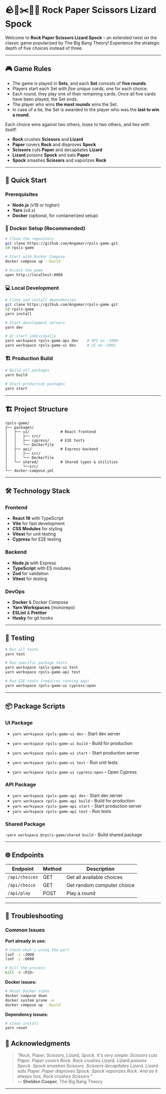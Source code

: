 # 🪨📄✂️🦎🖖 Rock Paper Scissors Lizard Spock

Welcome to **Rock Paper Scissors Lizard Spock** – an extended twist on the classic game popularized by The Big Bang Theory! Experience the strategic depth of five choices instead of three.

---

## 🎮 Game Rules

- The game is played in **Sets**, and each **Set** consists of **five rounds**.
- Players start each Set with _five unique cards_, one for each choice.
- Each round, they play one of their remaining cards. Once all five cards have been played, the Set ends.
- The player who wins **the most rounds** wins the Set.
- In case of a tie, the Set is awarded to the player who was the **last to win a round**.

Each choice wins against two others, loses to two others, and ties with itself!

- **Rock** crushes **Scissors** and **Lizard**
- **Paper** covers **Rock** and disproves **Spock**
- **Scissors** cuts **Paper** and decapitates **Lizard**
- **Lizard** poisons **Spock** and eats **Paper**
- **Spock** smashes **Scissors** and vaporizes **Rock**

---

## 🚀 Quick Start

### Prerequisites

- **Node.js** (v18 or higher)
- **Yarn** (v4.x)
- **Docker** (optional, for containerized setup)

### 🐳 Docker Setup (Recommended)

```bash
# Clone the repository
git clone https://github.com/Angamar/rpsls-game.git
cd rpsls-game

# Start with Docker Compose
docker compose up --build

# Access the game
open http://localhost:8080
```

### 💻 Local Development

```bash
# Clone and install dependencies
git clone https://github.com/Angamar/rpsls-game.git
cd rpsls-game
yarn install

# Start development servers
yarn dev

# Or start individually
yarn workspace rpsls-game-api dev    # API on :3000
yarn workspace rpsls-game-ui dev     # UI on :3001
```

### 🏗️ Production Build

```bash
# Build all packages
yarn build

# Start production packages
yarn start
```

---

## 🏗️ Project Structure

```
rpsls-game/
├── packages/
│   ├── ui/              # React frontend
│   │   ├── src/
│   │   ├── cypress/     # E2E tests
│   │   └── Dockerfile
│   ├── api/             # Express backend
│   │   ├── src/
│   │   └── Dockerfile
│   └── shared/          # Shared types & utilities
│       └──src/
└── docker-compose.yml
```

---

## 🛠️ Technology Stack

### Frontend

- **React 18** with TypeScript
- **Vite** for fast development
- **CSS Modules** for styling
- **Vitest** for unit testing
- **Cypress** for E2E testing

### Backend

- **Node.js** with Express
- **TypeScript** with ES modules
- **Zod** for validation
- **Vitest** for testing

### DevOps

- **Docker** & Docker Compose
- **Yarn Workspaces** (monorepo)
- **ESLint** & **Prettier**
- **Husky** for git hooks

---

## 🧪 Testing

```bash
# Run all tests
yarn test

# Run specific package tests
yarn workspace rpsls-game-ui test
yarn workspace rpsls-game-api test

# Run E2E tests (requires running app)
yarn workspace rpsls-game-ui cypress:open
```

---

## 📦 Package Scripts

### UI Package

- `yarn workspace rpsls-game-ui dev` - Start dev server
- `yarn workspace rpsls-game-ui build` - Build for production
- `yarn workspace rpsls-game-ui start` - Start production server

- `yarn workspace rpsls-game-ui test` - Run unit tests
- `yarn workspace rpsls-game-ui cypress:open` - Open Cypress

### API Package

- `yarn workspace rpsls-game-api dev` - Start dev server
- `yarn workspace rpsls-game-api build` - Build for production
- `yarn workspace rpsls-game-api start` - Start production server
- `yarn workspace rpsls-game-api test` - Run tests

### Shared Package

-`yarn workspace @rpsls-game/shared build` - Build shared package

---

## 🌐 Endpoints

| Endpoint       | Method | Description                |
| -------------- | ------ | -------------------------- |
| `/api/choices` | GET    | Get all available choices  |
| `/api/choice`  | GET    | Get random computer choice |
| `/api/play`    | POST   | Play a round               |

---

## 🐛 Troubleshooting

### Common Issues

**Port already in use:**

```bash
# Check what's using the port
lsof -i :3000
lsof -i :8080

# Kill the process
kill -9 <PID>
```

**Docker issues:**

```bash
# Reset Docker state
docker compose down
docker system prune -a
docker compose up --build
```

**Dependency issues:**

```bash
# Clean install
yarn reset
```

## 🙏 Acknowledgments

> _"Rock, Paper, Scissors, Lizard, Spock. It's very simple: Scissors cuts Paper. Paper covers Rock. Rock crushes Lizard. Lizard poisons Spock. Spock smashes Scissors. Scissors decapitates Lizard. Lizard eats Paper. Paper disproves Spock. Spock vaporizes Rock. And as it always has, Rock crushes Scissors."_  
> — **Sheldon Cooper**, The Big Bang Theory

---

